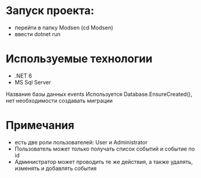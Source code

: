 # Запуск проекта:
- перейти в папку Modsen (cd Modsen)
- ввести dotnet run

# Используемые технологии
- .NET 6
- MS Sql Server

Название базы данных events
Используется Database.EnsureCreated(), нет необходимости создавать миграции

# Примечания
- есть две роли пользователей: User и Administrator
- Пользователь может только получать список событий и событие по id
- Администратор может проводить те же действия, а также удалять, изменять и добавлять события

